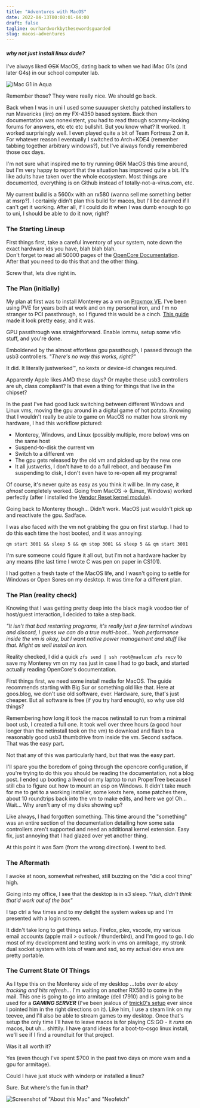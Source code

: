 ```yaml
---
title: "Adventures with MacOS"
date: 2022-04-13T00:00:01-04:00
draft: false
tagline: ourhardworkbythesewordsguarded
slug: macos-adventures
---
```


#### *why not just install linux dude?*

I've always liked ~~OSX~~ MacOS, dating back to when we had iMac G1s (and later G4s) in our school computer lab.

![iMac G1 in Aqua](/2022/04/macos_adventures/imac-g4-imac-g3-comparison.jpg)

Remember those? They were really nice. We should go back.

Back when I was in uni I used some suuuuper sketchy patched installers to run Mavericks (iirc) on my FX-4350 based system.
Back then documentation was nonexistent, you had to read through scammy-looking forums for answers, etc etc etc bullshit.
But you know what? It worked. It worked surprisingly well. I even played quite a bit of Team Fortress 2 on it.
For whatever reason I eventually I switched to Arch+KDE4 (remember tabbing together arbitrary windows?), but I've always fondly remembered those osx days.

I'm not sure what inspired me to try running ~~OSX~~ MacOS this time around, but I'm very happy to report that the situation has improved quite a bit.
It's like adults have taken over the whole ecosystem. Most things are documented, everything is on Github instead of totally-not-a-virus.com, etc.

My current build is a 5600x with an rx580 (wanna sell me something better at msrp?). I certainly didn't plan this build for macos, but I'll be damned if I can't get it working.
After all, if I could do it when I was dumb enough to go to uni, I should be able to do it now, right?

### The Starting Lineup

First things first, take a careful inventory of your system, note down the exact hardware ids you have, blah blah blah.  
Don't forget to read all 50000 pages of the [OpenCore Documentation](https://dortania.github.io/OpenCore-Install-Guide/).  
After that you need to do this that and the other thing.

Screw that, lets dive right in.

### The Plan (initially)

My plan at first was to install Monterey as a vm on [Proxmox VE](https://www.proxmox.com/en/proxmox-ve).
I've been using PVE for years both at work and on my personal iron, and I'm no stranger to PCI passthrough, so I figured this would be a cinch.
[This guide](https://www.nicksherlock.com/2021/10/installing-macos-12-monterey-on-proxmox-7/) made it look pretty easy, and it was.

GPU passthrough was straightforward. Enable iommu, setup some vfio stuff, and you're done.

Emboldened by the almost effortless gpu passthough, I passed through the usb3 controllers. *"There's no way this works, right?"*

It did. It literally justwerked™, no kexts or device-id changes required.

Apparently Apple likes AMD these days? Or maybe these usb3 controllers are uh, class compliant? Is that even a thing for things that live in the chipset?

In the past I've had good luck switching between different Windows and Linux vms, moving the gpu around in a digital game of hot potato.
Knowing that I wouldn't really be able to game on MacOS no matter how stronk my hardware, I had this workflow pictured:

- Monterey, Windows, and Linux (possibly multiple, more below) vms on the same host
- Suspend-to-disk the current vm
- Switch to a different vm
- The gpu gets released by the old vm and picked up by the new one
- It all justwerks, I don't have to do a full reboot, and because I'm suspending to disk, I don't even have to re-open all my programs!

Of course, it's never quite as easy as you think it will be.
In my case, it *almost* completely worked.
Going from MacOS -> (Linux, Windows) worked perfectly (after I installed the [Vendor Reset kernel module](https://github.com/gnif/vendor-reset)).

Going back to Monterey though... Didn't work. MacOS just wouldn't pick up and reactivate the gpu. Sadface.

I was also faced with the vm not grabbing the gpu on first startup. I had to do this each time the host booted, and it was annoying:

`qm start 3001 && sleep 5 && qm stop 3001 && sleep 5 && qm start 3001`

I'm sure someone could figure it all out, but I'm not a hardware hacker by any means (the last time I wrote C was pen on paper in CS101).

I had gotten a fresh taste of the MacOS life, and I wasn't going to settle for Windows or Open Sores on my desktop.
It was time for a different plan.

### The Plan (reality check)

Knowing that I was getting pretty deep into the black magik voodoo tier of host/guest interaction, I decided to take a step back.

*"It isn't that bad restarting programs, it's really just a few terminal windows and discord, I guess we can do a true multi-boot...
Yeah performance inside the vm is okay, but I want native power management and stuff like that.
Might as well install on iron.*

Reality checked, I did a quick `zfs send | ssh root@maelcum zfs recv` to save my Monterey vm on my nas just in case I had to go back, and started actually reading OpenCore's documentation.

First things first, we need some install media for MacOS. The guide recommends starting with Big Sur or something old like that.
Here at goos.blog, we don't use old software, ever. Hardware, sure, that's just cheaper. But all software is free (if you try hard enough), so why use old things?

Remembering how long it took the macos netinstall to run from a minimal boot usb, I created a full one.
It took well over three hours (a good hour longer than the netinstall took on the vm) to download and flash to a reasonably good usb3 thumbdrive from inside the vm. Second sadface.
That was the easy part.

Not that any of this was particularly hard, but that was the easy part.

I'll spare you the boredom of going through the opencore configuration, if you're trying to do this you should be reading the documentation, not a blog post.
I ended up booting a livecd on my laptop to run ProperTree because I still cba to figure out how to mount an esp on Windows.
It didn't take much for me to get to a working installer, some kexts here, some patches there, about 10 roundtrips back into the vm to make edits, and here we go!
Oh... Wait... Why aren't any of my disks showing up?

Like always, I had forgotten something.
This time around the "something" was an entire section of the documentation detailing how some sata controllers aren't supported and need an additional kernel extension.
Easy fix, just annoying that I had glazed over yet another thing.

At this point it was 5am (from the wrong direction). I went to bed.

### The Aftermath

I awoke at noon, somewhat refreshed, still buzzing on the "did a cool thing" high.

Going into my office, I see that the desktop is in s3 sleep. *"Huh, didn't think that'd work out of the box"*

I tap ctrl a few times and to my delight the system wakes up and I'm presented with a login screen.

It didn't take long to get things setup. Firefox, plex, vscode, my various email accounts (apple mail > outlook / thunderbird), and I'm good to go.
I do most of my development and testing work in vms on armitage, my stronk dual socket system with lots of wam and ssd, so my actual dev envs are pretty portable.

### The Current State Of Things

As I type this on the Monterey side of my desktop *...tabs over to ebay tracking and hits refresh...*
I'm waiting on another RX580 to come in the mail. This one is going to go into armitage (dell t7910) and is going to be used for a ***GAMING SERVER***
(I've been jealous of [tmick0's setup](https://lo.calho.st/posts/gaming-vm/) ever since I pointed him in the right directions on it).
Like him, I use a steam link on my teevee, and I'll also be able to stream games to my desktop.
Once that's setup the only time I'll have to leave macos is for playing CS:GO - it *runs* on macos, but uh... shittily.
I have grand ideas for a boot-to-csgo linux install, we'll see if I find a roundtuit for that project.

Was it all worth it?

Yes (even though I've spent $700 in the past two days on more wam and a gpu for armitage).

Could I have just stuck with winderp or installed a linux?

Sure. But where's the fun in that?

![Screenshot of "About this Mac" and "Neofetch"](/2022/04/macos_adventures/great_success.png)
